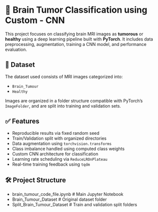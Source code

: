 # 🧠 Brain Tumor Classification using Custom - CNN

This project focuses on classifying brain MRI images as **tumorous** or **healthy** using a deep learning pipeline built with **PyTorch**. It includes data preprocessing, augmentation, training a CNN model, and performance evaluation.

## 📁 Dataset

The dataset used consists of MRI images categorized into:
- `Brain_Tumour`
- `Healthy`

Images are organized in a folder structure compatible with PyTorch’s `ImageFolder`, and are split into training and validation sets.

## ✅ Features

- Reproducible results via fixed random seed
- Train/Validation split with organized directories
- Data augmentation using `torchvision.transforms`
- Class imbalance handled using computed class weights
- Custom CNN architecture for classification
- Learning rate scheduling via `ReduceLROnPlateau`
- Real-time training feedback using `tqdm`

## 🛠️ Project Structure

- brain_tumour_code_file.ipynb       # Main Jupyter Notebook
- Brain_Tumour_Dataset              # Original dataset folder
- Split_Brain_Tumour_Dataset        # Train and validation split folders
